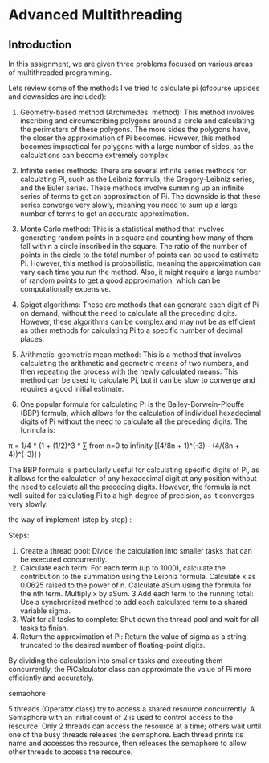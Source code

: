 # Advanced Multithreading


## Introduction
In this assignment, we are given three problems focused on various areas of multithreaded programming.

Lets review some of the methods I ve tried to calculate pi (ofcourse upsides and downsides are included):



1. Geometry-based method (Archimedes' method): This method involves inscribing and circumscribing polygons around a circle and calculating the perimeters of these polygons. The more sides the polygons have, the closer the approximation of Pi becomes. However, this method becomes impractical for polygons with a large number of sides, as the calculations can become extremely complex.

2. Infinite series methods: There are several infinite series methods for calculating Pi, such as the Leibniz formula, the Gregory-Leibniz series, and the Euler series. These methods involve summing up an infinite series of terms to get an approximation of Pi. The downside is that these series converge very slowly, meaning you need to sum up a large number of terms to get an accurate approximation.

3. Monte Carlo method: This is a statistical method that involves generating random points in a square and counting how many of them fall within a circle inscribed in the square. The ratio of the number of points in the circle to the total number of points can be used to estimate Pi. However, this method is probabilistic, meaning the approximation can vary each time you run the method. Also, it might require a large number of random points to get a good approximation, which can be computationally expensive.

4. Spigot algorithms: These are methods that can generate each digit of Pi on demand, without the need to calculate all the preceding digits. However, these algorithms can be complex and may not be as efficient as other methods for calculating Pi to a specific number of decimal places.

5. Arithmetic-geometric mean method: This is a method that involves calculating the arithmetic and geometric means of two numbers, and then repeating the process with the newly calculated means. This method can be used to calculate Pi, but it can be slow to converge and requires a good initial estimate.

6. One popular formula for calculating Pi is the Bailey-Borwein-Plouffe (BBP) formula, which allows for the calculation of individual hexadecimal digits of Pi without the need to calculate all the preceding digits. The formula is:

π = 1/4 * (1 + (1/2)^3 * ∑ from n=0 to infinity [(4/8n + 1)^(-3) - (4/(8n + 4))^(-3)] )

The BBP formula is particularly useful for calculating specific digits of Pi, as it allows for the calculation of any hexadecimal digit at any position without the need to calculate all the preceding digits. However, the formula is not well-suited for calculating Pi to a high degree of precision, as it converges very slowly.


the way of implement (step by step) :

Steps:

1. Create a thread pool: Divide the calculation into smaller tasks that can be executed concurrently.
2. Calculate each term: For each term (up to 1000), calculate the contribution to the summation using the Leibniz formula.
  Calculate x as 0.0625 raised to the power of n.
  Calculate aSum using the formula for the nth term.
  Multiply x by aSum.
3.Add each term to the running total: Use a synchronized method to add each calculated term to a shared variable sigma.
4. Wait for all tasks to complete: Shut down the thread pool and wait for all tasks to finish.
5. Return the approximation of Pi: Return the value of sigma as a string, truncated to the desired number of floating-point digits.

By dividing the calculation into smaller tasks and executing them concurrently, the PiCalculator class can approximate the value of Pi more efficiently and accurately.



semaohore

5 threads (Operator class) try to access a shared resource concurrently.
A Semaphore with an initial count of 2 is used to control access to the resource.
Only 2 threads can access the resource at a time; others wait until one of the busy threads releases the semaphore.
Each thread prints its name and accesses the resource, then releases the semaphore to allow other threads to access the resource.







